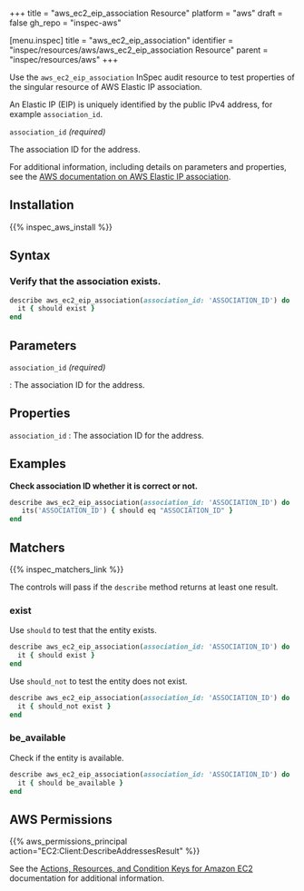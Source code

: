 +++
title = "aws_ec2_eip_association Resource"
platform = "aws"
draft = false
gh_repo = "inspec-aws"

[menu.inspec]
title = "aws_ec2_eip_association"
identifier = "inspec/resources/aws/aws_ec2_eip_association Resource"
parent = "inspec/resources/aws"
+++

Use the `aws_ec2_eip_association` InSpec audit resource to test properties of the singular resource of AWS Elastic IP association.

An Elastic IP (EIP) is uniquely identified by the public IPv4 address, for example `association_id`.

`association_id` _(required)_

The association ID for the address.

For additional information, including details on parameters and properties, see the [AWS documentation on AWS Elastic IP association](https://docs.aws.amazon.com/AWSCloudFormation/latest/UserGuide/aws-properties-ec2-eip-association.html).

## Installation

{{% inspec_aws_install %}}

## Syntax

### Verify that the association exists.

```ruby
describe aws_ec2_eip_association(association_id: 'ASSOCIATION_ID') do
  it { should exist }
end
```

## Parameters

`association_id` _(required)_

: The association ID for the address.

## Properties

`association_id`
: The association ID for the address.

## Examples

**Check association ID whether it is correct or not.**

```ruby
describe aws_ec2_eip_association(association_id: 'ASSOCIATION_ID') do
   its('ASSOCIATION_ID') { should eq "ASSOCIATION_ID" }
end
```

## Matchers

{{% inspec_matchers_link %}}

The controls will pass if the `describe` method returns at least one result.

### exist

Use `should` to test that the entity exists.

```ruby
describe aws_ec2_eip_association(association_id: 'ASSOCIATION_ID') do
  it { should exist }
end
```

Use `should_not` to test the entity does not exist.

```ruby
describe aws_ec2_eip_association(association_id: 'ASSOCIATION_ID') do
  it { should_not exist }
end
```

### be_available

Check if the entity is available.

```ruby
describe aws_ec2_eip_association(association_id: 'ASSOCIATION_ID') do
  it { should be_available }
end
```

## AWS Permissions

{{% aws_permissions_principal action="EC2:Client:DescribeAddressesResult" %}}

See the [Actions, Resources, and Condition Keys for Amazon EC2](https://docs.aws.amazon.com/IAM/latest/UserGuide/list_amazonec2.html) documentation for additional information.
